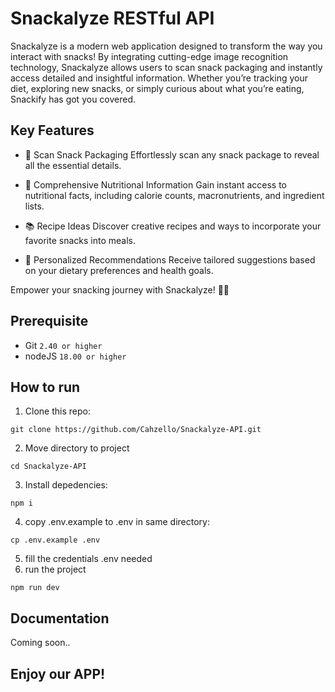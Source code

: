 # Snackalyze RESTful API

Snackalyze is a modern web application designed to transform the way you interact with snacks! By integrating cutting-edge image recognition technology, Snackalyze allows users to scan snack packaging and instantly access detailed and insightful information. Whether you’re tracking your diet, exploring new snacks, or simply curious about what you’re eating, Snackify has got you covered.

## Key Features
- 📸 Scan Snack Packaging
Effortlessly scan any snack package to reveal all the essential details.

- 🍎 Comprehensive Nutritional Information
Gain instant access to nutritional facts, including calorie counts, macronutrients, and ingredient lists.

- 📚 Recipe Ideas
Discover creative recipes and ways to incorporate your favorite snacks into meals.

- 🌟 Personalized Recommendations
Receive tailored suggestions based on your dietary preferences and health goals.

Empower your snacking journey with Snackalyze! 🍫📖

## Prerequisite
- Git `2.40 or higher`
- nodeJS `18.00 or higher`
## How to run
1. Clone this repo:
```
git clone https://github.com/Cahzello/Snackalyze-API.git
```
2. Move directory to project
```
cd Snackalyze-API
```
3. Install depedencies:
```
npm i
```
4. copy .env.example to .env in same directory:
```
cp .env.example .env
```
5. fill the credentials .env needed
6. run the project
```
npm run dev
```

## Documentation
Coming soon..

## Enjoy our APP!



